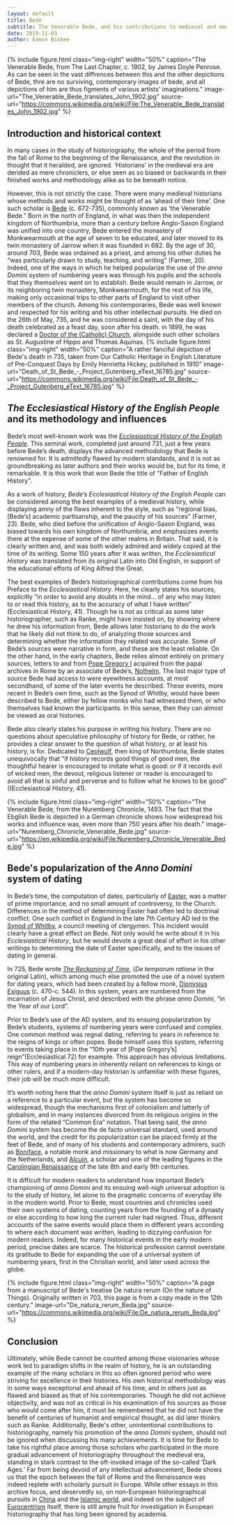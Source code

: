 ```yaml
---
layout: default
title: Bede
subtitle: The Venerable Bede, and his contributions to medieval and modern historiography
date: 2019-11-03
author: Eamon Bisbee
---
```


{% include figure.html
  class="img-right"
  width="50%"
  caption="The Venerable Bede, from The Last Chapter, c. 1902, by James Doyle Penrose. As can be seen in the vast diffrences between this and the other depictions of Bede, thre are no surviving, contemporary images of bede, and all depictions of him are thus figments of various artists' imaginations."
  image-url="The_Venerable_Bede_translates_John_1902.jpg"
  source-url="https://commons.wikimedia.org/wiki/File:The_Venerable_Bede_translates_John_1902.jpg"
%}

## Introduction and historical context

In many cases in the study of historiography, the whole of the period from the fall of Rome to the beginning of the Renaissance, and the revolution in thought that it heralded, are ignored. ‘Historians’ in the medieval era are derided as mere chroniclers, or else seen as so biased or backwards in their finished works and methodology alike as to be beneath notice.

However, this is not strictly the case. There were many medieval historians whose methods and works might be thought of as ‘ahead of their time’. One such scholar is [Bede](https://en.wikipedia.org/wiki/Bede) (c. 672-735), commonly known as ‘the Venerable Bede.” Born in the north of England, in what was then the independent kingdom of Northumbria, more than a century before Anglo-Saxon England was unified into one country, Bede entered the monastery of Monkwearmouth at the age of seven to be educated, and later moved to its twin monastery of Jarrow when it was founded in 682. By the age of 30, around 703, Bede was ordained as a priest, and among his other duties he “was particularly drawn to study, teaching, and writing” (Farmer, 20). Indeed, one of the ways in which he helped popularize the use of the *anno Domini* system of numbering years was through his pupils and the schools that they themselves went on to establish. Bede would remain in Jarrow, or its neighboring twin monastery, Monkwearmouth, for the rest of his life, making only occasional trips to other parts of England to visit other members of the church. Among his contemporaries, Bede was well known and respected for his writing and his other intellectual pursuits. He died on the 26th of May, 735, and he was considered a saint, with the day of his death celebrated as a feast day, soon after his death. in 1899, he was declared a [Doctor of the (Catholic) Church](https://en.wikipedia.org/wiki/Doctor_of_the_Church), alongside such other scholars as St. Augustine of Hippo and Thomas Aquinas.
{% include figure.html
  class="img-right"
  width="50%"
  caption="A rather fanciful depiction of Bede's death in 735, taken from Our Catholic Heritage in English Literature of Pre-Conquest Days by Emily Henrietta Hickey, published in 1910"
  image-url="Death_of_St_Bede_-_Project_Gutenberg_eText_16785.jpg"
  source-url="https://commons.wikimedia.org/wiki/File:Death_of_St_Bede_-_Project_Gutenberg_eText_16785.jpg"
%}

## *The Ecclesiastical History of the English People* and its methodology and influences

Bede’s most well-known work was the [*Ecclesiastical History of the English People*](https://en.wikipedia.org/wiki/Ecclesiastical_History_of_the_English_People). This seminal work, completed just around 731, just a few years before Bede’s death, displays the advanced methodology that Bede is renowned for. It is admittedly flawed by modern standards, and it is not as groundbreaking as later authors and their works would be, but for its time, it remarkable. It is this work that won Bede the title of "Father of English History".

As a work of history, *Bede’s Ecclesiastical History of the English People* can be considered among the best examples of a medieval history, while displaying amny of the flaws inherent to the style, such as “regional bias, [Bede’s] academic partisanship, and the paucity of his sources” (Farmer, 23). Bede, who died before the unification of Anglo-Saxon England, was biased towards his own kingdom of Northumbria, and emphasizes events there at the expense of some of the other realms in Britain. That said, it is clearly written and, and was both widely admired and widely copied at the time of its writing. Some 150 years after it was written, the *Ecclesiastical History* was translated from its original Latin into Old English, in support of the educational efforts of King Alfred the Great. 

The best examples of Bede’s historiographical contributions come from his Preface to the *Ecclesiastical History*. Here, he clearly states his sources, explicitly “in order to avoid any doubts in the mind… of any who may listen to or read this history, as to the accuracy of what I have written” (Ecclesiastical History, 41). Though he is not as critical as some later historiographer, such as Ranke, might have insisted on, by showing where he drew his information from, Bede allows later historians to do the work that he likely did not think to do, of analyzing those sources and determining whether the information they related was accurate. Some of Bede’s sources were narrative in form, and these are the least reliable. On the other hand, in the early chapters, Bede relies almost entirely on primary sources, letters to and from [Pope Gregory I]( https://en.wikipedia.org/wiki/Pope_Gregory_I) acquired from the papal archives in Rome by an associate of Bede’s, [Nothelm]( https://en.wikipedia.org/wiki/Nothhelm). The last major type of source Bede had access to were eyewitness accounts, at most secondhand, of some of the later events he described. These events, more recent in Bede’s own time, such as the Synod of Whitby, would have been described to Bede, either by fellow monks who had witnessed them, or who themselves had known the participants. In this sense, then they can almost be viewed as oral histories. 

Bede also clearly states his purpose in writing his history. There are no questions about speculative philosophy of history for Bede, or rather, he provides a clear answer to the question of what history, or at least his history, is for. Dedicated to [Ceolwulf]( https://en.wikipedia.org/wiki/Ceolwulf_of_Northumbria), then king of Northumbria, Bede states unequivocally that “if history records good things of good men, the thoughtful hearer is encouraged to imitate what is good: or if it records evil of wicked men, the devout, religious listener or reader is encouraged to avoid all that is sinful and perverse and to follow what he knows to be good” ((Ecclesiastical History, 41).

{% include figure.html
  class="img-right"
  width="50%"
  caption="The Venerable Bede, from the Nuremberg Chronicle, 1493. The fact that the Ebglish Bede is depicted in a German chronicle shows how widespread his works and influence was, even more than 750 years after his death."
  image-url="Nuremberg_Chronicle_Venerable_Bede.jpg"
  source-url="https://en.wikipedia.org/wiki/File:Nuremberg_Chronicle_Venerable_Bede.jpg"
%}

## Bede's popularization of the *Anno Domini* system of dating

In Bede’s time, the computation of dates, particularly of [Easter](https://en.wikipedia.org/wiki/Computus), was a matter of prime importance, and no small amount of controversy, to the Church. Differences in the method of determining Easter had often led to doctrinal conflict. One such conflict in England in the late 7th Century AD led to the [Synod of Whitby](https://en.wikipedia.org/wiki/Synod_of_Whitby), a council meeting of clergymen. This incident would clearly have a great effect on Bede. Not only would he write about it in his *Ecclesiastical History*, but he would devote a great deal of effort in his other writings to determining the date of Easter specifically, and to the issues of dating in general. 

In 725, Bede wrote [*The Reckoning of Time*](https://en.wikipedia.org/wiki/The_Reckoning_of_Time), (*De temporum ratione* in the original Latin), which among much else promoted the use of a novel system for dating years, which had been created by a fellow monk, [Dionysius Exiguus](https://en.wikipedia.org/wiki/Dionysius_Exiguusnysius_Exiguus) (c. 470-c. 544). In this system, years are numbered from the incarnation of Jesus Christ, and described with the phrase *anno Domini*, “in the Year of our Lord”. 

Prior to Bede’s use of the AD system, and its ensuing popularization by Bede’s students, systems of numbering years were confused and complex. One common method was regnal dating, referring to years in reference to the reigns of kings or often popes. Bede himself uses this system, referring to events taking place in the “10th year of [Pope Gregory’s] reign”(Ecclesiastical 72) for example. This approach has obvious limitations. This way of numbering years in inherently reliant on references to kings or other rulers, and if a modern-day historian is unfamiliar with these figures, their job will be much more difficult.  

It’s worth noting here that the *anno Domini* system itself is just as reliant on a reference to a particular event, but the system has become so widespread, though the mechanisms first of colonialism and latterly of globalism, and in many instances divorced from its religious origins in the form of the related “Common Era” notation. That being said, the *anno Domini* system has become the de facto universal standard, used around the world, and the credit for its popularization can be placed firmly at the feet of Bede, and of many of his students and contemporary admirers, such as [Boniface]( https://en.wikipedia.org/wiki/Saint_Boniface), a notable monk and missionary to what is now Germany and the Netherlands, and [Alcuin](https://en.wikipedia.org/wiki/Alcuin), a scholar and one of the leading figures in the [Carolingian Renaissance](https://en.wikipedia.org/wiki/Carolingian_Renaissance) of the late 8th and early 9th centuries. 

It is difficult for modern readers to understand how important Bede’s championing of *anno Domini* and its ensuing well-nigh universal adoption is to the study of history, let alone to the pragmatic concerns of everyday life in the modern world. Prior to Bede, most countries and chronicles used their own systems of dating, counting years from the founding of a dynasty or else according to how long the current ruler had reigned. Thus, different accounts of the same events would place them in different years according to where each document was written, leading to dizzying confusion for modern readers. Indeed, for many historical events in the early modern period, precise dates are scarce. The historical profession cannot overstate its gratitude to Bede for expanding the use of a universal system of numbering years, first in the Christian world, and later used across the globe.   

{% include figure.html
  class="img-right"
  width="50%"
  caption="A page from a manuscript of Bede's treatise De natura rerum (On the nature of Things). Originally written in 703, this page is from a copy made in the 12th century."
  image-url="De_natura_rerum_Beda.jpg"
  source-url="https://commons.wikimedia.org/wiki/File:De_natura_rerum_Beda.jpg"
%}

## Conclusion

Ultimately, while Bede cannot be counted among those visionaries whose work led to paradigm shifts in the realm of history, he is an outstanding example of the many scholars in this so often ignored period who were striving for excellence in their histories. His own historical methodology was in some ways exceptional and ahead of his time, and in others just as flawed and biased as that of his contemporaries. Though he did not achieve objectivity, and was not as critical in his examination of his sources as those who would come after him, it must be remembered that he did not have the benefit of centuries of humanist and empirical thought, as did later thinkrs such as Ranke. Additionally, Bede's other, unintentional contributions to historiography, namely his promotion of the *anno Domini* system, should not be ignored when discussing his many achievements. It is time for Bede to take his rightful place among those scholars who participated in the more gradual advancement of historiography throughout the medieval era, standing in stark contrast to the oft-invoked image of the so-called ‘Dark Ages.’ Far from being devoid of any intellectual advancement, Bede shows us that the epoch between the fall of Rome and the Renaissance was indeed replete with scholarly pursuit in Europe.  While other essays in this archive focus, and deservedly so, on non-European historiographical pursuits in [China](https://unm-historiography.github.io/intro-guide/essays/non-western/chinese-historiography.html) and the [Islamic world]( https://unm-historiography.github.io/intro-guide/essays/non-western/medieval-islamic-historiography.html), and indeed on the subject of [Eurocentrism]( https://unm-historiography.github.io/intro-guide/essays/thematic/eurocentrism.html) itself, there is still ample fruit for investigation in European historiography that has long been ignored by academia. 
